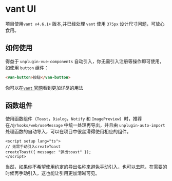 # vant UI

项目使用`vant v4.6.1+` 版本,并已经处理 `vant` 使用 `375px` 设计尺寸问题，可放心食用。

## 如何使用

得益于 `unplugin-vue-components` 自动引入，你无需引入注册等操作即可使用，如使用 `button` 组件：

```html
<van-button>按钮</van-button>
```

你可以在[`vant` 官网](https://vant-contrib.gitee.io/vant/#/zh-CN/quickstart#fang-fa-er.-an-xu-yin-ru-zu-jian-yang-shi)看到更加详尽的用法

## 函数组件

使用函数组件（`Toast`，`Dialog`，`Notify` 和 `ImagePreview`）时，推荐在`/@/hooks/web/useMessage` 中统一处理再导出，并且由 `unplugin-auto-import` 处理函数的自动导入，可以在项目中很丝滑得使用相应的组件。

```vue
<script setup lang="ts">
// 无需手动引入createToast
createToast({ message: "弹出toast" });
</script>
```

当然，如果你不希望使用约定的导出名称来避免手动引入，也可以去除，在需要的时候再手动引入，这也能让引用更加清晰可见。
